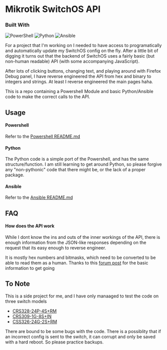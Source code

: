 # Mikrotik SwitchOS API

### Built With
![PowerShell][powershell-badge]
![Python][python-badge]
![Ansible][ansible-badge]

For a project that I'm working on I needed to have access to programatically and automatically update my SwitchOS config on the fly. After a little bit of digging it turns out that the backend of SwitchOS uses a fairly basic (but non-human readable) API (with some accompanying JavaScript). 

After lots of clicking buttons, changing text, and playing around with Firefox Debug panel, I have reverse engineered the API from hex and binary to integers and strings. At least I reverse engineered the main pages haha. 

This is a repo containing a Powershell Module and basic Python/Ansible code to make the correct calls to the API. 

## Usage 

#### Powershell 
Refer to the [Powershell README.md](/powershell/MikrotikPSwitchOS/README.md)

#### Python 
The Python code is a simple port of the Powershell, and has the same structure/function. I am still learning to get around Python, so please forgive any "non-pythonic" code that there might be, or the lack of a proper package.

#### Ansible
Refer to the [Ansible README.md](/ansible/README.md)

## FAQ

#### How does the API work

While I dont know the ins and outs of the inner workings of the API, there is enough information from the JSON-like responses depending on the request that its easy enough to reverse engineer. 

It is mostly hex numbers and bitmasks, which need to be converted to be able to read them as a human. Thanks to this [forum post](https://forum.mikrotik.com/viewtopic.php?t=172802) for the basic information to get going

## To Note
This is a side project for me, and I have only manaaged to test the code on three switch models
 - [CRS328-24P-4S+RM](https://mikrotik.com/product/crs328_24p_4s_rm)
 - [CRS309-1G-8S+IN](https://mikrotik.com/product/crs309_1g_8s_in)
 - [CSS326-24G-2S+RM](https://mikrotik.com/product/CSS326-24G-2SplusRM)

There are bound to be some bugs with the code.
There is a possiblity that if an incorrect config is sent to the switch, it can corrupt and only be saved with a hard reboot. So please practice backups. 

[ansible-badge]: https://shields.io/badge/ansible-20232A?style=for-the-badge&logo=ansible&logoColor=ff5750
[python-badge]: https://shields.io/badge/python-20232A?style=for-the-badge&logo=python&logoColor=61DAFB
[powershell-badge]: https://shields.io/badge/powershell-20232A?style=for-the-badge&logo=powershell&logoColor=61DAFB
[powershell-url]: https://learn.microsoft.com/en-us/powershell/
